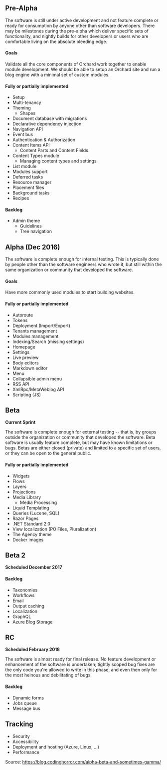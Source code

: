 
## Pre-Alpha

The software is still under active development and not feature complete or ready for consumption by anyone other than software developers. There may be milestones during the pre-alpha which deliver specific sets of functionality, and nightly builds for other developers or users who are comfortable living on the absolute bleeding edge.

#### Goals
Validate all the core components of Orchard work together to enable module development. We should be able to setup an Orchard site and run a blog engine with a minimal set of custom modules.

#### Fully or partially implemented
- Setup
- Multi-tenancy
- Theming
  - Shapes
- Document database with migrations
- Declarative dependency injection
- Navigation API
- Event bus
- Authentication & Authorization
- Content Items API
  - Content Parts and Content Fields
- Content Types module
  - Managing content types and settings
- List module
- Modules support
- Deferred tasks
- Resource manager
- Placement files
- Background tasks
- Recipes

#### Backlog
- Admin theme
  - Guidelines
  - Tree navigation

## Alpha (Dec 2016)

The software is complete enough for internal testing. This is typically done by people other than the software engineers who wrote it, but still within the same organization or community that developed the software.

#### Goals
Have more commonly used modules to start building websites.

#### Fully or partially implemented
- Autoroute
- Tokens
- Deployment (Import/Export)
- Tenants management
- Modules management
- Indexing/Search (missing settings)
- Homepage
- Settings
- Live preview
- Body editors
- Markdown editor
- Menu
- Collapsible admin menu
- RSS API
- XmlRpc/MetaWeblog API
- Scripting (JS)

## Beta
__Current Sprint__

The software is complete enough for external testing -- that is, by groups outside the organization or community that developed the software. Beta software is usually feature complete, but may have known limitations or bugs. Betas are either closed (private) and limited to a specific set of users, or they can be open to the general public.

#### Fully or partially implemented
- Widgets
- Flows
- Layers
- Projections
- Media Library
  - Media Processing
- Liquid Templating
- Queries (Lucene, SQL)
- Razor Pages
- .NET Standard 2.0
- View localization (PO Files, Pluralization)
- The Agency theme
- Docker images

## Beta 2 
__Scheduled December 2017__

#### Backlog

- Taxonomies
- Workflows
- Email
- Output caching
- Localization
- GraphQL
- Azure Blog Storage

## RC
__Scheduled February 2018__

The software is almost ready for final release. No feature development or enhancement of the software is undertaken; tightly scoped bug fixes are the only code you're allowed to write in this phase, and even then only for the most heinous and debilitating of bugs. 

#### Backlog
- Dynamic forms
- Jobs queue
- Message bus

## Tracking
- Security
- Accessibility
- Deployment and hosting (Azure, Linux, ...)
- Performance

Source: https://blog.codinghorror.com/alpha-beta-and-sometimes-gamma/
